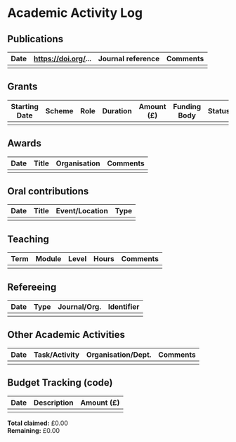 <!--
Dr Jesús Rubio
jesus@rubiojimeenz.com

Created: March 2025
Modified: June 2025
-->

# Academic Activity Log

## Publications

| Date | https://doi.org/... | Journal reference | Comments |
|------|---------------------|-------------------|----------|
|      |                     |                   |          |

## Grants

| Starting Date | Scheme | Role | Duration | Amount (£) | Funding Body | Status |
|---------------|--------|------|----------|------------|--------------|--------|
|               |        |      |          |            |              |        |

## Awards

| Date | Title | Organisation | Comments |
|------|-------|--------------|----------|
|      |       |              |          |

## Oral contributions

| Date | Title | Event/Location | Type |
|------|-------|----------------|------|
|      |       |                |      |

## Teaching

| Term | Module | Level | Hours | Comments |
|------|--------|-------|-------|----------|
|      |        |       |       |          |

## Refereeing

| Date | Type | Journal/Org. | Identifier |
|------|------|----------------------|------------|
|      |      |                      |            |

## Other Academic Activities

| Date | Task/Activity  | Organisation/Dept. | Comments |
|------|----------------|--------------------|----------|
|      |                |                    |          |

## Budget Tracking (code)

| Date | Description | Amount (£) |
|------|-------------|------------|
|      |             |            |

**Total claimed:** £0.00  
**Remaining:** £0.00
